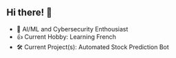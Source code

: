 ## Hi there! 👋

- 🤖 AI/ML and Cybersecurity Enthousiast
- 👍 Current Hobby: Learning French
- 🛠️ Current Project(s): Automated Stock Prediction Bot

<!--
**aiejvn/aiejvn** is a ✨ _special_ ✨ repository because its `README.md` (this file) appears on your GitHub profile.

Here are some ideas to get you started:

- 🔭 I’m currently working on ...
- 🌱 I’m currently learning ...
- 👯 I’m looking to collaborate on ...
- 🤔 I’m looking for help with ...
- 💬 Ask me about ...
- 📫 How to reach me: ...
- 😄 Pronouns: ...
- ⚡ Fun fact: ...
-->
